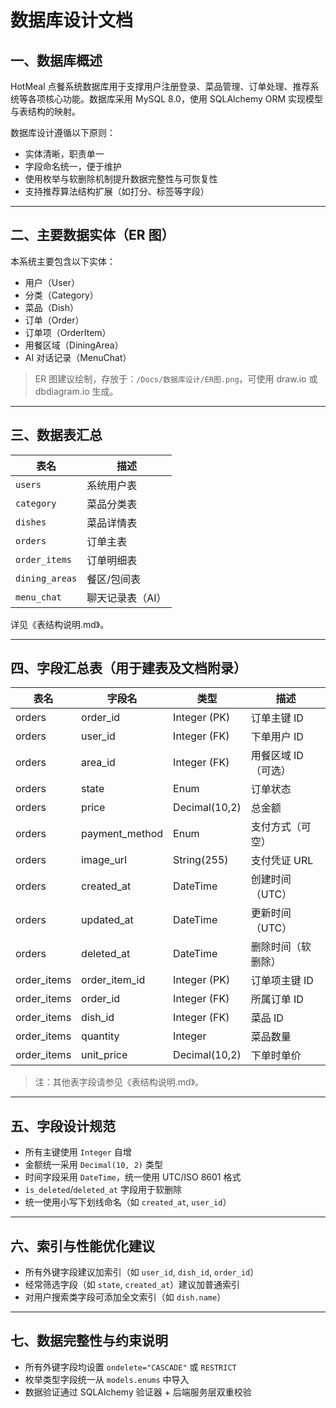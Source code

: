 # 数据库设计文档

## 一、数据库概述

HotMeal 点餐系统数据库用于支撑用户注册登录、菜品管理、订单处理、推荐系统等各项核心功能。数据库采用 MySQL 8.0，使用 SQLAlchemy ORM 实现模型与表结构的映射。

数据库设计遵循以下原则：

- 实体清晰，职责单一
- 字段命名统一，便于维护
- 使用枚举与软删除机制提升数据完整性与可恢复性
- 支持推荐算法结构扩展（如打分、标签等字段）

---

## 二、主要数据实体（ER 图）

本系统主要包含以下实体：

- 用户（User）
- 分类（Category）
- 菜品（Dish）
- 订单（Order）
- 订单项（OrderItem）
- 用餐区域（DiningArea）
- AI 对话记录（MenuChat）

> ER 图建议绘制，存放于：`/Docs/数据库设计/ER图.png`，可使用 draw.io 或 dbdiagram.io 生成。

---

## 三、数据表汇总

| 表名           | 描述             |
| -------------- | ---------------- |
| `users`        | 系统用户表       |
| `category`     | 菜品分类表       |
| `dishes`       | 菜品详情表       |
| `orders`       | 订单主表         |
| `order_items`  | 订单明细表       |
| `dining_areas` | 餐区/包间表      |
| `menu_chat`    | 聊天记录表（AI） |

详见《表结构说明.md》。

---

## 四、字段汇总表（用于建表及文档附录）

| 表名        | 字段名         | 类型             | 描述               |
|-------------|----------------|------------------|--------------------|
| orders      | order_id       | Integer (PK)     | 订单主键 ID        |
| orders      | user_id        | Integer (FK)     | 下单用户 ID        |
| orders      | area_id        | Integer (FK)     | 用餐区域 ID（可选）|
| orders      | state          | Enum             | 订单状态           |
| orders      | price          | Decimal(10,2)    | 总金额             |
| orders      | payment_method | Enum             | 支付方式（可空）   |
| orders      | image_url      | String(255)      | 支付凭证 URL       |
| orders      | created_at     | DateTime         | 创建时间（UTC）    |
| orders      | updated_at     | DateTime         | 更新时间（UTC）    |
| orders      | deleted_at     | DateTime         | 删除时间（软删除） |
| order_items | order_item_id  | Integer (PK)     | 订单项主键 ID      |
| order_items | order_id       | Integer (FK)     | 所属订单 ID        |
| order_items | dish_id        | Integer (FK)     | 菜品 ID            |
| order_items | quantity       | Integer          | 菜品数量           |
| order_items | unit_price     | Decimal(10,2)    | 下单时单价         |

> 注：其他表字段请参见《表结构说明.md》。

---

## 五、字段设计规范

- 所有主键使用 `Integer` 自增
- 金额统一采用 `Decimal(10, 2)` 类型
- 时间字段采用 `DateTime`，统一使用 UTC/ISO 8601 格式
- `is_deleted`/`deleted_at` 字段用于软删除
- 统一使用小写下划线命名（如 `created_at`, `user_id`）

---

## 六、索引与性能优化建议

- 所有外键字段建议加索引（如 `user_id`, `dish_id`, `order_id`）
- 经常筛选字段（如 `state`, `created_at`）建议加普通索引
- 对用户搜索类字段可添加全文索引（如 `dish.name`）

---

## 七、数据完整性与约束说明

- 所有外键字段均设置 `ondelete="CASCADE"` 或 `RESTRICT`
- 枚举类型字段统一从 `models.enums` 中导入
- 数据验证通过 SQLAlchemy 验证器 + 后端服务层双重校验
